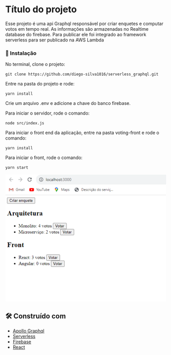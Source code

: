# Título do projeto

Esse projeto é uma api Graphql responsável por criar enquetes e computar votos em tempo real. As informações são armazenadas no Realtime database do firebase. Para publicar ele foi integrado ao framework serverless para ser publicado na AWS Lambda

### 🔧 Instalação

No terminal, clone o projeto:

```
git clone https://github.com/diego-silva1016/serverless_graphql.git
```

Entre na pasta do projeto e rode:

```
yarn install
```

Crie um arquivo .env e adicione a chave do banco firebase.

Para iniciar o servidor, rode o comando:

```
node src/index.js
```

Para iniciar o front end da aplicação, entre na pasta voting-front e rode o comando:

```
yarn install
```

Para iniciar o front, rode o comando:

```
yarn start
```

![Alt text](image.png)

## 🛠️ Construído com

* [Apollo Graphql](https://www.apollographql.com/docs/apollo-server/)
* [Serverless](https://www.serverless.com/)
* [Firebase](https://firebase.google.com/?hl=pt)
* [React](https://react.dev/)